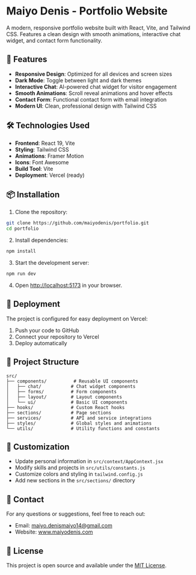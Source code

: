 # Maiyo Denis - Portfolio Website

A modern, responsive portfolio website built with React, Vite, and Tailwind CSS. Features a clean design with smooth animations, interactive chat widget, and contact form functionality.

## 🚀 Features

- **Responsive Design**: Optimized for all devices and screen sizes
- **Dark Mode**: Toggle between light and dark themes
- **Interactive Chat**: AI-powered chat widget for visitor engagement
- **Smooth Animations**: Scroll reveal animations and hover effects
- **Contact Form**: Functional contact form with email integration
- **Modern UI**: Clean, professional design with Tailwind CSS

## 🛠️ Technologies Used

- **Frontend**: React 19, Vite
- **Styling**: Tailwind CSS
- **Animations**: Framer Motion
- **Icons**: Font Awesome
- **Build Tool**: Vite
- **Deployment**: Vercel (ready)

## 📦 Installation

1. Clone the repository:
```bash
git clone https://github.com/maiyodenis/portfolio.git
cd portfolio
```

2. Install dependencies:
```bash
npm install
```

3. Start the development server:
```bash
npm run dev
```

4. Open [http://localhost:5173](http://localhost:5173) in your browser.

## 🚀 Deployment

The project is configured for easy deployment on Vercel:

1. Push your code to GitHub
2. Connect your repository to Vercel
3. Deploy automatically

## 📁 Project Structure

```
src/
├── components/          # Reusable UI components
│   ├── chat/           # Chat widget components
│   ├── forms/          # Form components
│   ├── layout/         # Layout components
│   └── ui/             # Basic UI components
├── hooks/              # Custom React hooks
├── sections/           # Page sections
├── services/           # API and service integrations
├── styles/             # Global styles and animations
└── utils/              # Utility functions and constants
```

## 🎨 Customization

- Update personal information in `src/context/AppContext.jsx`
- Modify skills and projects in `src/utils/constants.js`
- Customize colors and styling in `tailwind.config.js`
- Add new sections in the `src/sections/` directory

## 📧 Contact

For any questions or suggestions, feel free to reach out:
- Email: maiyo.denismaiyo14@gmail.com
- Website: www.maiyodenis.com

## 📄 License

This project is open source and available under the [MIT License](LICENSE).
